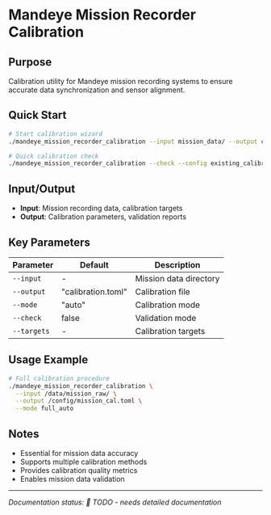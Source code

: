 # Mandeye Mission Recorder Calibration

## Purpose
Calibration utility for Mandeye mission recording systems to ensure accurate data synchronization and sensor alignment.

## Quick Start
```bash
# Start calibration wizard
./mandeye_mission_recorder_calibration --input mission_data/ --output calibration.toml

# Quick calibration check
./mandeye_mission_recorder_calibration --check --config existing_calibration.toml
```

## Input/Output
- **Input**: Mission recording data, calibration targets
- **Output**: Calibration parameters, validation reports

## Key Parameters
| Parameter | Default | Description |
|-----------|---------|-------------|
| `--input` | - | Mission data directory |
| `--output` | "calibration.toml" | Calibration file |
| `--mode` | "auto" | Calibration mode |
| `--check` | false | Validation mode |
| `--targets` | - | Calibration targets |

## Usage Example
```bash
# Full calibration procedure
./mandeye_mission_recorder_calibration \
  --input /data/mission_raw/ \
  --output /config/mission_cal.toml \
  --mode full_auto
```

## Notes
- Essential for mission data accuracy
- Supports multiple calibration methods
- Provides calibration quality metrics
- Enables mission data validation

---
*Documentation status: 📝 TODO - needs detailed documentation*
